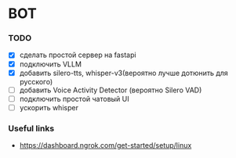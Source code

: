 # BOT

### TODO

- [x] сделать простой сервер на fastapi
- [x] подключить VLLM
- [x] добавить silero-tts, whisper-v3(вероятно лучше дотюнить для русского)
- [ ] добавить Voice Activity Detector (вероятно Silero VAD)
- [ ] подключить простой чатовый UI
- [ ] ускорить whisper

### Useful links

- https://dashboard.ngrok.com/get-started/setup/linux
